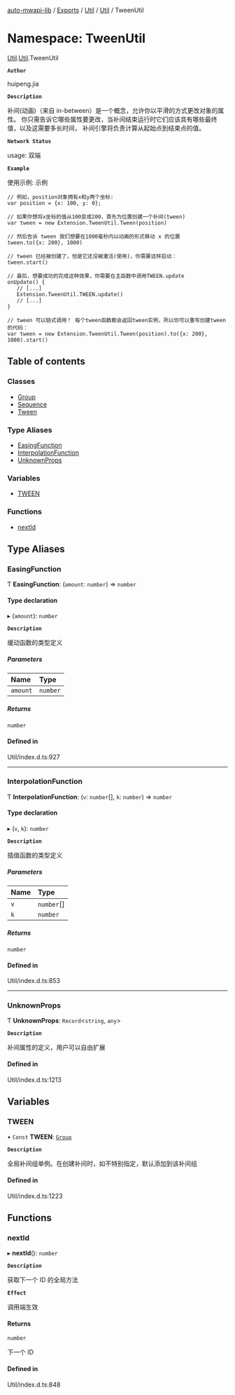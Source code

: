 [auto-mwapi-lib](../README.md) / [Exports](../modules.md) / [Util](Util.md) / [Util](Util.Util.md) / TweenUtil

# Namespace: TweenUtil

[Util](Util.md).[Util](Util.Util.md).TweenUtil

**`Author`**

huipeng.jia

**`Description`**

补间(动画)（来自 in-between）是一个概念，允许你以平滑的方式更改对象的属性。
你只需告诉它哪些属性要更改，当补间结束运行时它们应该具有哪些最终值，以及这需要多长时间，
补间引擎将负责计算从起始点到结束点的值。

**`Network Status`**

usage: 双端

**`Example`**

使用示例: 示例

```
// 例如，position对象拥有x和y两个坐标:
var position = {x: 100, y: 0};

// 如果你想将x坐标的值从100变成200，首先为位置创建一个补间(tween)
var tween = new Extension.TweenUtil.Tween(position)

// 然后告诉 tween 我们想要在1000毫秒内以动画的形式移动 x 的位置
tween.to({x: 200}, 1000)

// tween 已经被创建了，但是它还没被激活(使用)，你需要这样启动：
tween.start()

// 最后，想要成功的完成这种效果，你需要在主函数中调用TWEEN.update
onUpdate() {
   // [...]
   Extension.TweenUtil.TWEEN.update()
   // [...]
}

// tween 可以链式调用！ 每个tween函数都会返回tween实例，所以你可以重写创建tween的代码：
var tween = new Extension.TweenUtil.Tween(position).to({x: 200}, 1000).start()
```

## Table of contents

### Classes

- [Group](../classes/Util.Util.TweenUtil.Group.md)
- [Sequence](../classes/Util.Util.TweenUtil.Sequence.md)
- [Tween](../classes/Util.Util.TweenUtil.Tween.md)

### Type Aliases

- [EasingFunction](Util.Util.TweenUtil.md#easingfunction)
- [InterpolationFunction](Util.Util.TweenUtil.md#interpolationfunction)
- [UnknownProps](Util.Util.TweenUtil.md#unknownprops)

### Variables

- [TWEEN](Util.Util.TweenUtil.md#tween)

### Functions

- [nextId](Util.Util.TweenUtil.md#nextid)

## Type Aliases

### EasingFunction

Ƭ **EasingFunction**: (`amount`: `number`) => `number`

#### Type declaration

▸ (`amount`): `number`

**`Description`**

缓动函数的类型定义

##### Parameters

| Name     | Type     |
| :------- | :------- |
| `amount` | `number` |

##### Returns

`number`

#### Defined in

Util/index.d.ts:927

---

### InterpolationFunction

Ƭ **InterpolationFunction**: (`v`: `number`[], `k`: `number`) => `number`

#### Type declaration

▸ (`v`, `k`): `number`

**`Description`**

插值函数的类型定义

##### Parameters

| Name | Type       |
| :--- | :--------- |
| `v`  | `number`[] |
| `k`  | `number`   |

##### Returns

`number`

#### Defined in

Util/index.d.ts:853

---

### UnknownProps

Ƭ **UnknownProps**: `Record`<`string`, `any`\>

**`Description`**

补间属性的定义，用户可以自由扩展

#### Defined in

Util/index.d.ts:1213

## Variables

### TWEEN

• `Const` **TWEEN**: [`Group`](../classes/Util.Util.TweenUtil.Group.md)

**`Description`**

全局补间组单例。在创建补间时，如不特别指定，默认添加到该补间组

#### Defined in

Util/index.d.ts:1223

## Functions

### nextId

▸ **nextId**(): `number`

**`Description`**

获取下一个 ID 的全局方法

**`Effect`**

调用端生效

#### Returns

`number`

下一个 ID

#### Defined in

Util/index.d.ts:848
